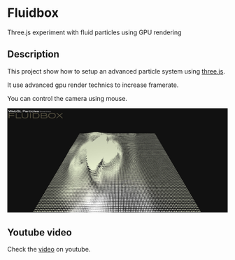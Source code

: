 # Fluidbox

Three.js experiment with fluid particles using GPU rendering

## Description

This project show how to setup an advanced particle system using [three.js](https://threejs.org/).

It use advanced gpu render technics to increase framerate.

You can control the camera using mouse.

![preview](./images/preview.jpg)

## Youtube video

Check the [video](https://youtu.be/qF6x2p_MqJc) on youtube.